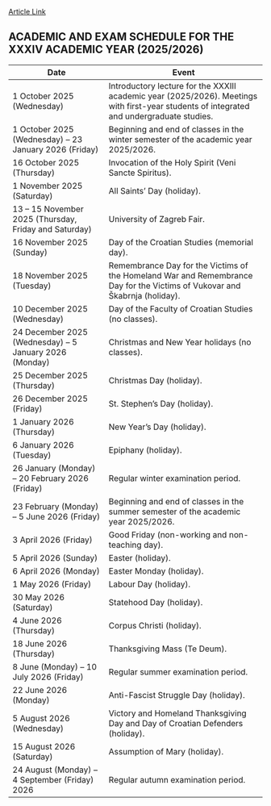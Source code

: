 [Article Link](https://www.fhs.hr/en/academic-calendar)

## ACADEMIC AND EXAM SCHEDULE FOR THE XXXIV ACADEMIC YEAR (2025/2026)
Date |  Event  
---|---  
1 October 2025 (Wednesday) |  Introductory lecture for the XXXIII academic year (2025/2026). Meetings with first-year students of integrated and undergraduate studies.  
1 October 2025 (Wednesday) – 23 January 2026 (Friday) |  Beginning and end of classes in the winter semester of the academic year 2025/2026.  
16 October 2025 (Thursday) |  Invocation of the Holy Spirit (Veni Sancte Spiritus).  
1 November 2025 (Saturday) |  All Saints’ Day (holiday).  
13 – 15 November 2025 (Thursday, Friday and Saturday) |  University of Zagreb Fair.  
16 November 2025 (Sunday) |  Day of the Croatian Studies (memorial day).  
18 November 2025 (Tuesday) |  Remembrance Day for the Victims of the Homeland War and Remembrance Day for the Victims of Vukovar and Škabrnja (holiday).  
10 December 2025 (Wednesday) |  Day of the Faculty of Croatian Studies (no classes).  
24 December 2025 (Wednesday) – 5 January 2026 (Monday) |  Christmas and New Year holidays (no classes).  
25 December 2025 (Thursday) |  Christmas Day (holiday).  
26 December 2025 (Friday) |  St. Stephen’s Day (holiday).  
1 January 2026 (Thursday) |  New Year’s Day (holiday).  
6 January 2026 (Tuesday) |  Epiphany (holiday).  
26 January (Monday) – 20 February 2026 (Friday) |  Regular winter examination period.  
23 February (Monday) – 5 June 2026 (Friday) |  Beginning and end of classes in the summer semester of the academic year 2025/2026.  
3 April 2026 (Friday) |  Good Friday (non-working and non-teaching day).  
5 April 2026 (Sunday) |  Easter (holiday).  
6 April 2026 (Monday) |  Easter Monday (holiday).  
1 May 2026 (Friday) |  Labour Day (holiday).  
30 May 2026 (Saturday) |  Statehood Day (holiday).  
4 June 2026 (Thursday) |  Corpus Christi (holiday).  
18 June 2026 (Thursday) |  Thanksgiving Mass (Te Deum).  
8 June (Monday) – 10 July 2026 (Friday) |  Regular summer examination period.  
22 June 2026 (Monday) |  Anti-Fascist Struggle Day (holiday).  
5 August 2026 (Wednesday) |  Victory and Homeland Thanksgiving Day and Day of Croatian Defenders (holiday).  
15 August 2026 (Saturday) |  Assumption of Mary (holiday).  
24 August (Monday) – 4 September (Friday) 2026 |  Regular autumn examination period.  
  

